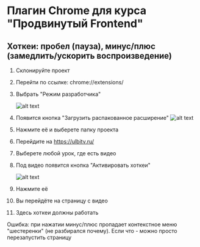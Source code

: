 # Плагин Chrome для курса "Продвинутый Frontend"
## Хоткеи: пробел (пауза), минус/плюс (замедлить/ускорить воспроизведение)

1. Склонируйте проект
2. Перейти по ссылке: chrome://extensions/
3. Выбрать "Режим разработчика"

   ![alt text](https://downloader.disk.yandex.ru/preview/c95592a9b18c59e9df00056b80dfb0396c9e9b8bd3c690be46112284a0104fc3/63682a68/PvPhWAVuToXS9k9YDNoCREadAYPiWVi7mZQ9t2iISXZJ2vstlfRN5a-8Gm9Z_s7-p3mrk1dEmg3ZokTSANJ1ng%3D%3D?uid=0&filename=2022-11-06_15-40-05.png&disposition=inline&hash=&limit=0&content_type=image%2Fpng&owner_uid=0&tknv=v2&size=2048x2048)
   
4. Появится кнопка "Загрузить распакованное расширение"
   ![alt text](https://downloader.disk.yandex.ru/preview/a517d98cb5d7bfbb4dc087732e930fbe115fbd78a8ccffd779dc9174e814b187/63682abf/graTgEcHxPWhlGNfgBhyFgmyRFBlT5ZHsOhWmU7wcErS3p4rVD14AGL1K69CL8B95sM2Ic8CRb-fCdy_ecpC2Q%3D%3D?uid=0&filename=2022-11-06_15-41-12.png&disposition=inline&hash=&limit=0&content_type=image%2Fpng&owner_uid=0&tknv=v2&size=2048x2048)
   
5. Нажмите её и выберете папку проекта
6. Перейдите на https://ulbitv.ru/
7. Выберете любой урок, где есть видео
8. Под видео появится кнопка "Активировать хоткеи"

   ![alt text](https://downloader.disk.yandex.ru/preview/0c79e2eba6aa872fc5a5096b9ca1f54c5e9630bcefbfa18d3a2815c5d0aa92ed/63682b04/8oUzPAR0VKAt_y8mmR7_0pmCJUhwttRu-_bG7YWxkVXcm7nTjbAED8dZF5nfxh4PziO0RLecAJneXv5-MxNH6Q%3D%3D?uid=0&filename=2022-11-06_20-45-29.png&disposition=inline&hash=&limit=0&content_type=image%2Fpng&owner_uid=0&tknv=v2&size=2048x2048)
   
9. Нажмите её
10. Вы перейдёте на страницу с видео
11. Здесь хоткеи должны работать

Ошибка: при нажатии минус/плюс пропадает контекстное меню "шестеренки" (не разбирался почему). Если что - можно просто перезапустить страницу

